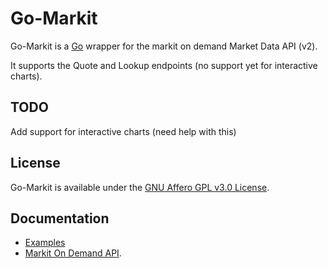 # Go-Markit

Go-Markit is a [Go](http://golang.org/) wrapper for the markit on demand Market Data API (v2).

It supports the Quote and Lookup endpoints (no support yet for interactive charts).

## TODO

Add support for interactive charts (need help with this)

## License

Go-Markit is available under the [GNU Affero GPL v3.0 License](http://choosealicense.com/licenses/agpl-3.0/).

## Documentation

- [Examples](https://github.com/nyanshak/go-markit/tree/master/examples)
- [Markit On Demand API](http://dev.markitondemand.com/#doc_quote).
